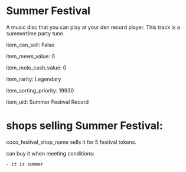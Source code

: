 # Summer Festival

A music disc that you can play at your den record player. This track is a summertime party tune.

item_can_sell: False

item_mews_value: 0

item_mole_cash_value: 0

item_rarity: Legendary

item_sorting_priority: 19930

item_uid: Summer Festival Record

# shops selling Summer Festival:

coco_festival_shop_name sells it for 5 festival tokens.

  can buy it when meeting conditions: 

    - it is summer